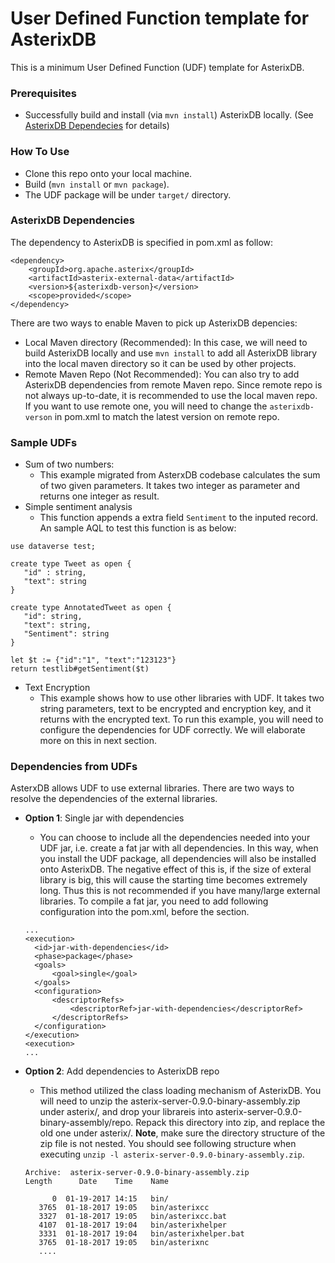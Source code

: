 # User Defined Function template for AsterixDB
This is a minimum User Defined Function (UDF) template for AsterixDB. 

### Prerequisites
* Successfully build and install (via `mvn install`) AsterixDB locally.
 (See [AsterixDB Dependecies](#asterixdb-dependencies)
for details)

### How To Use
* Clone this repo onto your local machine.
* Build (`mvn install` or `mvn package`).
* The UDF package will be under `target/` directory.

### AsterixDB Dependencies
The dependency to AsterixDB is specified in pom.xml as follow:
```
<dependency>
    <groupId>org.apache.asterix</groupId>
    <artifactId>asterix-external-data</artifactId>
    <version>${asterixdb-verson}</version>
    <scope>provided</scope>
</dependency>
```
There are two ways to enable Maven to pick up AsterixDB depencies: 
  * Local Maven directory (Recommended): In this case, we will need to build AsterixDB locally
  and use `mvn install` to add all
  AsterixDB library into the local maven directory so it can be used by other projects.
  * Remote Maven Repo (Not Recommended): You can also try to add AsterixDB dependencies from remote Maven repo. Since 
  remote repo is not always up-to-date, it is recommended to use the local maven repo. If you want to use remote one,
  you will need to change the `asterixdb-verson` in pom.xml to match the latest version on remote repo.

### Sample UDFs
* Sum of two numbers: 
  * This example migrated from AsterxDB codebase calculates the sum of two given parameters. 
  It takes two integer as parameter and returns one integer as result.
* Simple sentiment analysis
  * This function appends a extra field `Sentiment` to the inputed record. An sample AQL to 
  test this function is as below:
 ```
 use dataverse test;

create type Tweet as open {
	"id" : string,
	"text": string
}

create type AnnotatedTweet as open {
	"id": string,
	"text": string,
	"Sentiment": string
}

let $t := {"id":"1", "text":"123123"}
return testlib#getSentiment($t)
```

* Text Encryption
  * This example shows how to use other libraries with UDF. It takes two string parameters, 
  text to be encrypted and encryption key, and it returns with the encrypted text. To run this
  example, you will need to configure the dependencies for UDF correctly. We will elaborate more
  on this in next section.

### Dependencies from UDFs
AsterxDB allows UDF to use external libraries. There are two ways to resolve the dependencies of the 
external libraries.
* **Option 1**: Single jar with dependencies
  * You can choose to include all the dependencies needed into your UDF jar, i.e. create a fat jar with
  all dependencies. In this way, when you install the UDF package, all dependencies will also
  be installed onto AsterixDB. The negative effect of this is, if the size of exteral library is big, this
  will cause the starting time becomes extremely long. Thus this is not recommended if you have many/large
  external libraries. To compile a fat jar, you need to add following configuration into the pom.xml, before
  the <execution> section.
  ```
  ...
  <execution>
    <id>jar-with-dependencies</id>
    <phase>package</phase>
    <goals>
        <goal>single</goal>
    </goals>
    <configuration>
        <descriptorRefs>
            <descriptorRef>jar-with-dependencies</descriptorRef>
        </descriptorRefs>
    </configuration>
  </execution>
  <execution>
  ...
  ```
* **Option 2**: Add dependencies to AsterixDB repo
  * This method utilized the class loading mechanism of AsterixDB. You will need to unzip the asterix-server-0.9.0-binary-assembly.zip
  under asterix/, and drop your librareis into asterix-server-0.9.0-binary-assembly/repo. Repack this directory into zip, and replace
  the old one under asterix/. **Note**, make sure the directory structure of the zip file is not nested. You should see following 
  structure when executing `unzip -l asterix-server-0.9.0-binary-assembly.zip`.
  
  ```
  Archive:  asterix-server-0.9.0-binary-assembly.zip
  Length      Date    Time    Name
  
        0  01-19-2017 14:15   bin/
     3765  01-18-2017 19:05   bin/asterixcc
     3327  01-18-2017 19:05   bin/asterixcc.bat
     4107  01-18-2017 19:04   bin/asterixhelper
     3331  01-18-2017 19:04   bin/asterixhelper.bat
     3765  01-18-2017 19:05   bin/asterixnc
     ....
  ```
  
  
  
  
  
